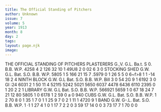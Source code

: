 ```yaml
---
title: The Official Standing of Pitchers
author: Unknown
issue: 7
volume: 5
year: 1913
month: 8
day: 2
tags:
layout: page.njk
image:
---
```

 THE OFFICIAL STANDING OF PITCHERS   PLASTERERS   G.,V. G.L. Ba.t. S 0. B.B. W.P.   4258 4 2 126 32 10 1 49U8 2 0 02 6 3 0   STOCKING SHED   G.W. G.L. Bat. S.O. B.B. W.P.   5805 1 5 166 21 15 7 .5979 0 1 26 5 5 0 6~f>8 1 1 -14 18 2 4   NINTH BLOCK   G.W. G.L Bat. S.O. B.B. W.P.   Bill 3 0 54 2G 9 1   6192 3 0 GI :24   6031 2 1 50 11 4   521f5   5242   5021 5650   6037   4478 6436 6110 2395   0 1 20 2 2   1   LIBRARY   G.W. G.L Bat. S.O. B.B. W.P.   566921   5659 1 0   67 18 24 7 21 12   80   5805 1 0   6178 1 2 59   0 a 0 940   CUBS   G.W. G.L. Bat. S.O. B.B. W.P.   1 2 70 8   0 1 35 1 7 0 1 1 25 9 7 0 2 1   11 1 4720 9 1   BAND   G.W. G-.L. Bat. S.O. B.B. W.P.   1 ·1   1 27 4 1   0 1 17 7 2 2 0 3 59 17 14 0   0   3   73 17 7 1   70 0   0   


